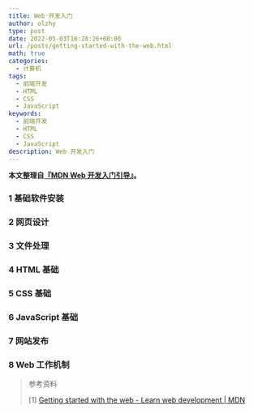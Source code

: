 ```yaml
---
title: Web 开发入门
author: olzhy
type: post
date: 2022-05-03T16:28:26+08:00
url: /posts/getting-started-with-the-web.html
math: true
categories:
  - 计算机
tags:
  - 前端开发
  - HTML
  - CSS
  - JavaScript
keywords:
  - 前端开发
  - HTML
  - CSS
  - JavaScript
description: Web 开发入门
---
```

**本文整理自[『MDN Web 开发入门引导』](https://developer.mozilla.org/en-US/docs/Learn/Getting_started_with_the_web)。**

### 1 基础软件安装

### 2 网页设计

### 3 文件处理

### 4 HTML 基础

### 5 CSS 基础

### 6 JavaScript 基础

### 7 网站发布

### 8 Web 工作机制

> 参考资料
>
> [1] [Getting started with the web - Learn web development | MDN](https://developer.mozilla.org/en-US/docs/Learn/Getting_started_with_the_web)
